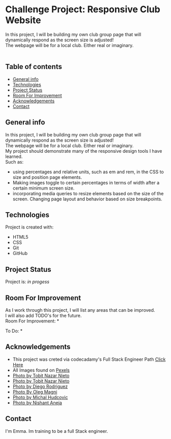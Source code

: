 # Challenge Project: Responsive Club Website

In this project, I will be building my own club group page that will dynamically respond as the screen size is adjusted!  
The webpage will be for a local club. Either real or imaginary.   
​
## Table of contents
* [General info](#general-info)
* [Technologies](#technologies)
* [Project Status](#project-status)
* [Room For Improvement](#room-for-improvement)
* [Acknowledgements](#Ackmowledgements)
* [Contact](#Contact)

## General info

In this project, I will be building my own club group page that will dynamically respond as the screen size is adjusted!  
The webpage will be for a local club. Either real or imaginary.   
My project should demonstrate many of the responsive design tools I have learned.  
Such as: 
* using percentages and relative units, such as em and rem, in the CSS to size and position page elements. 
* Making images toggle to certain percentages in terms of width after a certain minimum screen size. 
* incorporating media queries to resize elements based on the size of the screen. Changing page layout and behavior based on size breakpoints.
​
	
## Technologies
Project is created with:
* HTML5
* CSS
* Git 
* GitHub
	
## Project Status

Project is: *in progess* 

## Room For Improvement

As I work through this project, I will list any areas that can be improved.  
I will also add TODO's for the future.   
Room For Improvement: 
    * 

To Do: 
    * 

## Acknowledgements 

* This project was creted via codecadamy's Full Stack Engineer Path [Click Here](https://www.codecademy.com/learn)
* All Images found on [Pexels](https://www.pexels.com)
* [Photo by Tobit Nazar Nieto](https://images.pexels.com/photos/3026353/pexels-photo-3026353.jpeg?cs=srgb&dl=pexels-tobit-nazar-nieto-hernandez-3026353.jpg&fm=jpg)
* [Photo by Tobit Nazar Nieto](https://images.pexels.com/photos/3039956/pexels-photo-3039956.jpeg?cs=srgb&dl=pexels-tobit-nazar-nieto-hernandez-3039956.jpg&fm=jpg)
* [Photo by Diego Rodriguez](https://images.pexels.com/photos/4682505/pexels-photo-4682505.jpeg?cs=srgb&dl=pexels-diego-rodr%C3%ADguez-4682505.jpg&fm=jpg)
* [Photo By Oleg Magni](hhttps://images.pexels.com/photos/1796306/pexels-photo-1796306.jpeg?cs=srgb&dl=pexels-oleg-magni-1796306.jpg&fm=jpg)
* [Photo by Michal Hudcovic](https://images.pexels.com/photos/2753993/pexels-photo-2753993.jpeg?cs=srgb&dl=pexels-michal-hudcovič-2753993.jpg&fm=jpg)
* [Photo by Nishant Aneja](https://images.pexels.com/photos/2382158/pexels-photo-2382158.jpeg?cs=srgb&dl=pexels-nishant-aneja-2382158.jpg&fm=jpg)

## Contact 

I'm Emma. Im training to be a full Stack engineer. 